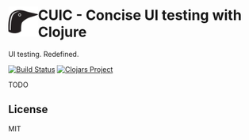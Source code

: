 # <img src="kuikka.png" align="left" width="60" height="60"> CUIC - Concise UI testing with Clojure

UI testing. Redefined.

[![Build Status](https://img.shields.io/travis/milankinen/cuic/master.svg?style=flat-square)](https://travis-ci.org/milankinen/cuic)
[![Clojars Project](https://img.shields.io/clojars/v/cuic.svg?style=flat-square)](https://clojars.org/cuic)

TODO

## License

MIT